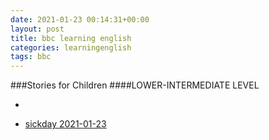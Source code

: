 ```yaml
---
date: 2021-01-23 00:14:31+00:00
layout: post
title: bbc learning english
categories: learningenglish
tags: bbc
---
```


###Stories for Children
####LOWER-INTERMEDIATE LEVEL

- []()

- [sickday 2021-01-23](https://www.bbc.co.uk/learningenglish/english/features/childrens-stories/sickday) 



